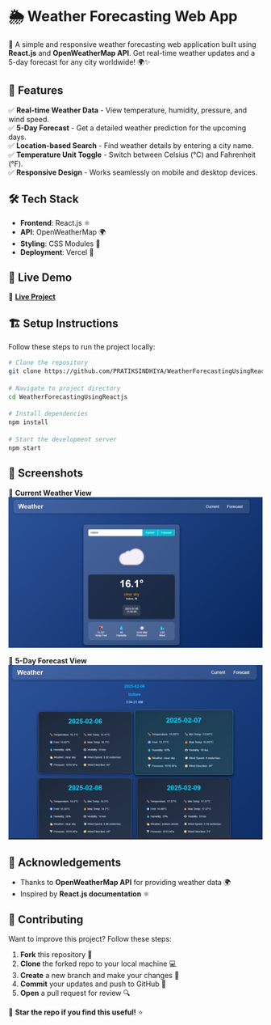 # 🌦️ Weather Forecasting Web App

🚀 A simple and responsive weather forecasting web application built using **React.js** and **OpenWeatherMap API**. Get real-time weather updates and a 5-day forecast for any city worldwide! 🌍✨

## 📌 Features
✅ **Real-time Weather Data** - View temperature, humidity, pressure, and wind speed.  
✅ **5-Day Forecast** - Get a detailed weather prediction for the upcoming days.  
✅ **Location-based Search** - Find weather details by entering a city name.  
✅ **Temperature Unit Toggle** - Switch between Celsius (°C) and Fahrenheit (°F).  
✅ **Responsive Design** - Works seamlessly on mobile and desktop devices.  

## 🛠️ Tech Stack
- **Frontend**: React.js ⚛️  
- **API**: OpenWeatherMap 🌍  
- **Styling**: CSS Modules 🎨  
- **Deployment**: Vercel 🚀  

## 🚀 Live Demo
🔗 **[Live Project](https://weatherforecastingfreeweb.vercel.app/)**

## 🏗️ Setup Instructions
Follow these steps to run the project locally:
```bash
# Clone the repository
git clone https://github.com/PRATIKSINDHIYA/WeatherForecastingUsingReactjs.git

# Navigate to project directory
cd WeatherForecastingUsingReactjs

# Install dependencies
npm install

# Start the development server
npm start
```

## 📸 Screenshots
🔹 **Current Weather View**  
![Current Weather](public/image1.png)

🔹 **5-Day Forecast View**  
![5-Day Forecast](public/image.png)

## 🙌 Acknowledgements
- Thanks to **OpenWeatherMap API** for providing weather data 🌍
- Inspired by **React.js documentation** ⚛️

## 🤝 Contributing
Want to improve this project? Follow these steps:
1. **Fork** this repository 🍴
2. **Clone** the forked repo to your local machine 💻
3. **Create** a new branch and make your changes 🌱
4. **Commit** your updates and push to GitHub 🚀
5. **Open** a pull request for review 🔍

💙 **Star the repo if you find this useful!** ⭐
